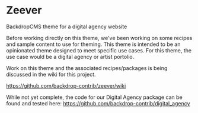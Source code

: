 # Zeever
BackdropCMS theme for a digital agency website

Before working directly on this theme, we've been working on some recipes and 
sample content to use for theming. This theme is intended to be an opinionated 
theme designed to meet specific use cases. For this theme, the use case would be
a digital agency or artist portolio. 

Work on this theme and the associated recipes/packages is being discussed in the
wiki for this project.

https://github.com/backdrop-contrib/zeever/wiki

While not yet complete, the code for our Digital Agency package can be found and
tested here: https://github.com/backdrop-contrib/digital_agency
